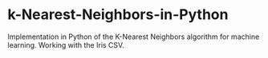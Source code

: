 k-Nearest-Neighbors-in-Python
=============================

Implementation in Python of the K-Nearest Neighbors algorithm for machine learning. Working with the Iris CSV.
